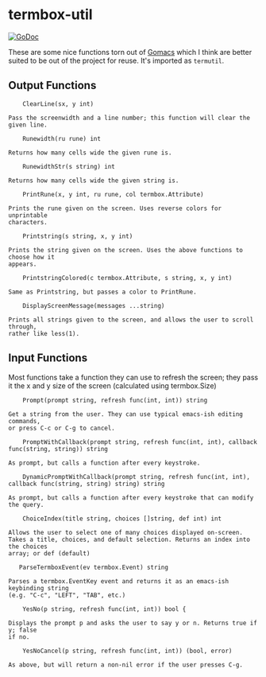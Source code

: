 # termbox-util

[![GoDoc](https://godoc.org/github.com/japanoise/termbox-util?status.svg)](https://godoc.org/github.com/japanoise/termbox-util)

These are some nice functions torn out of [Gomacs](https://github.com/japanoise/gomacs)
which I think are better suited to be out of the project for reuse. It's imported
as `termutil`.

## Output Functions

~~~
    ClearLine(sx, y int)

Pass the screenwidth and a line number; this function will clear the given line.

    Runewidth(ru rune) int

Returns how many cells wide the given rune is.

    RunewidthStr(s string) int

Returns how many cells wide the given string is.

    PrintRune(x, y int, ru rune, col termbox.Attribute)

Prints the rune given on the screen. Uses reverse colors for unprintable
characters.

    Printstring(s string, x, y int)

Prints the string given on the screen. Uses the above functions to choose how it
appears.

    PrintstringColored(c termbox.Attribute, s string, x, y int)

Same as Printstring, but passes a color to PrintRune.

    DisplayScreenMessage(messages ...string)

Prints all strings given to the screen, and allows the user to scroll through,
rather like less(1).
~~~

## Input Functions

Most functions take a function they can use to refresh the screen; they pass it
the x and y size of the screen (calculated using termbox.Size)

~~~
    Prompt(prompt string, refresh func(int, int)) string

Get a string from the user. They can use typical emacs-ish editing commands,
or press C-c or C-g to cancel.

    PromptWithCallback(prompt string, refresh func(int, int), callback func(string, string)) string

As prompt, but calls a function after every keystroke.

    DynamicPromptWithCallback(prompt string, refresh func(int, int), callback func(string, string) string) string

As prompt, but calls a function after every keystroke that can modify the query.

    ChoiceIndex(title string, choices []string, def int) int

Allows the user to select one of many choices displayed on-screen.
Takes a title, choices, and default selection. Returns an index into the choices
array; or def (default)

   ParseTermboxEvent(ev termbox.Event) string

Parses a termbox.EventKey event and returns it as an emacs-ish keybinding string
(e.g. "C-c", "LEFT", "TAB", etc.)

    YesNo(p string, refresh func(int, int)) bool {

Displays the prompt p and asks the user to say y or n. Returns true if y; false
if no.

    YesNoCancel(p string, refresh func(int, int)) (bool, error)

As above, but will return a non-nil error if the user presses C-g.
~~~

